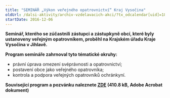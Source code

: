 ```yaml
---
title: "SEMINÁŘ „Výkon veřejného opatrovnictví“ Kraj Vysočina"
oldUrl: /dalsi-aktivity/archiv-vzdelavacich-akci/?tx_odcalendar[uid]=183&cHash=4527d6f73fa02b5adc6b74383fefb2fe
startDate: 2016-12-06
---
```


<p><b>Seminář, kterého se zúčastnili zástupci a zástupkyně obcí, které byly ustanoveny veřejným opatrovníkem, proběhl na Krajském úřadu Kraje Vysočina v Jihlavě.</b></p>
<p><b>Program semináře zahrnoval tyto tématické okruhy:</b></p>
<p></p><ul><li>právní úprava omezení svéprávnosti a opatrovnictví;</li><li>postavení obce jako veřejného opatrovníka;</li><li>kontrola a podpora veřejných opatrovníků ochránkyní.</li></ul><p><b>Související program a pozvánku naleznete <a href="/uploads-import/projekt_ESF/ARCHIV_2016/SEMINARE_ARCHIV/12_06_Vykon_verejneho_opatrovnictvi_pozvanka.pdf" target="_blank">ZDE</a> (410.8 kB, Adobe Acrobat dokument)</b></p>
<p></p>
